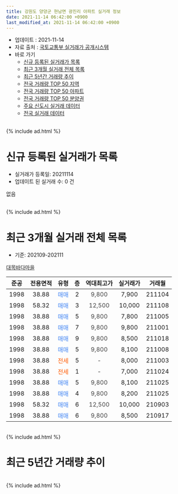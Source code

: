 ```yaml
---
title: 강원도 양양군 현남면 광진리 아파트 실거래 정보
date: 2021-11-14 06:42:00 +0900
last_modified_at: 2021-11-14 06:42:00 +0900
---
```


* 업데이트 : 2021-11-14
* 자료 출처 : [국토교통부 실거래가 공개시스템](http://rt.molit.go.kr)
* 바로 가기
    * [신규 등록된 실거래가 목록](#신규-등록된-실거래가-목록)
    * [최근 3개월 실거래 전체 목록](#최근-3개월-실거래-전체-목록)
    * [최근 5년간 거래량 추이](#최근-5년간-거래량-추이)
    * [전국 거래량 TOP 50 지역](https://inasie.github.io/apt-trade-info/최근-3개월-전국에서-가장-거래가-많이-발생한-지역)
    * [전국 거래량 TOP 50 아파트](https://inasie.github.io/apt-trade-info/최근-3개월-전국에서-가장-거래가-많이-발생한-아파트)
    * [전국 거래량 TOP 50 분양권](https://inasie.github.io/apt-trade-info/최근-3개월-전국에서-가장-거래가-많이-발생한-분양권)
    * [주요 신도시 실거래 데이터](https://inasie.github.io/apt-trade-info/주요-신도시)
    * [전국 실거래 데이터](https://inasie.github.io/apt-trade-info/전국)
<br>
{% include ad.html %}
<br>

# 신규 등록된 실거래가 목록
* 실거래가 등록일: 20211114
* 업데이트 된 실거래 수: 0 건

없음

<br>
{% include ad.html %}
<br>

# 최근 3개월 실거래 전체 목록
* 기준: 202109-202111


[대목바다마을](https://search.naver.com/search.naver?query=%EA%B0%95%EC%9B%90%EB%8F%84+%EC%96%91%EC%96%91%EA%B5%B0+%ED%98%84%EB%82%A8%EB%A9%B4+%EA%B4%91%EC%A7%84%EB%A6%AC+%EB%8C%80%EB%AA%A9%EB%B0%94%EB%8B%A4%EB%A7%88%EC%9D%84)

|준공|전용면적|유형|층|역대최고가|실거래가|거래월|
|:---:|:---:|:---:|:---:|:---:|:---:|:---:|
|1998|38.88|<span style="color:#4285f3">매매</span>|2|<span style="color:#444444">9,800</span>|7,900|211104|
|1998|58.32|<span style="color:#4285f3">매매</span>|3|<span style="color:#444444">12,500</span>|10,000|211108|
|1998|38.88|<span style="color:#4285f3">매매</span>|5|<span style="color:#444444">9,800</span>|7,800|211005|
|1998|38.88|<span style="color:#4285f3">매매</span>|7|<span style="color:#444444">9,800</span>|9,800|211001|
|1998|38.88|<span style="color:#4285f3">매매</span>|9|<span style="color:#444444">9,800</span>|8,500|211018|
|1998|38.88|<span style="color:#4285f3">매매</span>|5|<span style="color:#444444">9,800</span>|8,100|211008|
|1998|38.88|<span style="color:#ff5a00">전세</span>|5|<span style="color:#444444">-</span>|8,000|211003|
|1998|38.88|<span style="color:#ff5a00">전세</span>|1|<span style="color:#444444">-</span>|7,000|211024|
|1998|38.88|<span style="color:#4285f3">매매</span>|5|<span style="color:#444444">9,800</span>|8,100|211025|
|1998|38.88|<span style="color:#4285f3">매매</span>|4|<span style="color:#444444">9,800</span>|8,200|211025|
|1998|58.32|<span style="color:#4285f3">매매</span>|6|<span style="color:#444444">12,500</span>|10,000|210903|
|1998|38.88|<span style="color:#4285f3">매매</span>|6|<span style="color:#444444">9,800</span>|8,500|210917|


<br>
{% include ad.html %}
<br>

# 최근 5년간 거래량 추이


<div style="width:100%;">
    <canvas id="deal_progress" height="200"></canvas>
</div>

<script>
new Chart(document.getElementById("deal_progress"), {
    type: 'line',
    data: {
        labels: ['201611','201612','201701','201702','201703','201704','201705','201706','201707','201708','201709','201710','201711','201712','201801','201802','201803','201804','201805','201806','201807','201808','201809','201810','201811','201812','201901','201902','201903','201904','201905','201906','201907','201908','201909','201910','201911','201912','202001','202002','202003','202004','202005','202006','202007','202008','202009','202010','202011','202012','202101','202102','202103','202104','202105','202106','202107','202108','202109','202110','202111'],
        datasets: [{
            label: '매매',
            pointRadius: 1,
            data: [5, 3, 2, 1, 0, 3, 2, 8, 4, 2, 2, 2, 1, 1, 1, 1, 2, 2, 4, 2, 3, 1, 1, 3, 1, 0, 0, 1, 1, 1, 1, 1, 1, 1, 1, 3, 0, 1, 0, 1, 0, 2, 1, 3, 4, 5, 2, 4, 0, 2, 2, 6, 2, 10, 8, 12, 4, 3, 2, 6, 2],
            borderColor: "rgba(255, 201, 14, 1)",
            backgroundColor: "rgba(255, 201, 14, 0.5)",
            fill: false,
            lineTension: 0
        },{
            label: '전월세',
            pointRadius: 1,
            data: [0, 1, 0, 1, 0, 1, 0, 0, 1, 1, 0, 0, 1, 0, 1, 0, 0, 0, 0, 0, 0, 2, 0, 0, 1, 0, 0, 1, 0, 0, 0, 0, 0, 0, 2, 0, 0, 0, 0, 0, 0, 3, 0, 1, 0, 1, 0, 2, 0, 0, 0, 0, 0, 0, 4, 1, 1, 1, 0, 2, 0],
            borderColor: "rgba(0, 141, 185, 1)",
            backgroundColor: "rgba(0, 141, 185, 0.5)",
            fill: false,
            lineTension: 0
        }
        ]
    },
    options: {
        responsive: true,
        title: {
            display: false
        },
        tooltips: {
            mode: 'index',
            intersect: false
        },
        hover: {
            mode: 'nearest',
            intersect: true
        },
        scales: {
            xAxes: [{
                display: true,
                scaleLabel: {
                    display: true,
                    labelString: '년/월'
                }
            }],
            yAxes: [{
                display: true,
                ticks: {
                    suggestedMin: 0,
                },
                scaleLabel: {
                    display: true,
                    labelString: '실거래 수'
                }
            }]
        }
    }
});

</script>


<br>
{% include ad.html %}
<br>

